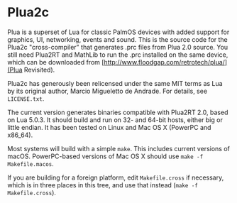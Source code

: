 # Plua2c

Plua is a superset of Lua for classic PalmOS devices with added support for graphics, UI, networking, events and sound. This is the source code for the Plua2c "cross-compiler" that generates .prc
files from Plua 2.0 source. You still need Plua2RT and MathLib to run the .prc
installed on the same device, which can be downloaded from
[http://www.floodgap.com/retrotech/plua/](Plua Revisited).

Plua2c has generously been relicensed under the same MIT terms as Lua by
its original author, Marcio Migueletto de Andrade. For details, see
`LICENSE.txt`.

The current version generates binaries compatible with Plua2RT 2.0, based on
Lua 5.0.3. It should build and run on 32- and 64-bit hosts, either big or
little endian. It has been tested on Linux and Mac OS X (PowerPC and x86_64).

Most systems will build with a simple `make`. This includes current versions
of macOS. PowerPC-based versions of Mac OS X should use
`make -f Makefile.macos`.

If you are building for a foreign platform, edit `Makefile.cross` if necessary,
which is in three places in this tree, and use that instead
(`make -f Makefile.cross`).

